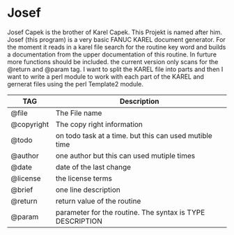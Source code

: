 # Josef
Josef Capek is the brother of Karel Capek. This Projekt is named after him.
Josef (this program) is a very basic FANUC KAREL document generator. 
For the moment it reads in a karel file search for the routine key word and builds a documentation from the upper documentation of
this routine.
In furture more functions should be included. the current version only scans for the @return and @param tag. 
I want to split the KAREL file into parts and then I want to write a perl module to work with each part of the KAREL and gernerat files using the perl Template2 module.

| TAG | Description |
| --- | --- |
| @file | The File name |
| @copyright | The copy right information |
| @todo | on todo task at a time. but this can used mutible time |
| @author | one author but this can used mutiple times |
| @date | date of the last change|
| @license | the license terms |
| @brief | one line description |
| @return | return value of the routine |
| @param | parameter for the routine. The syntax is TYPE DESCRIPTION|

